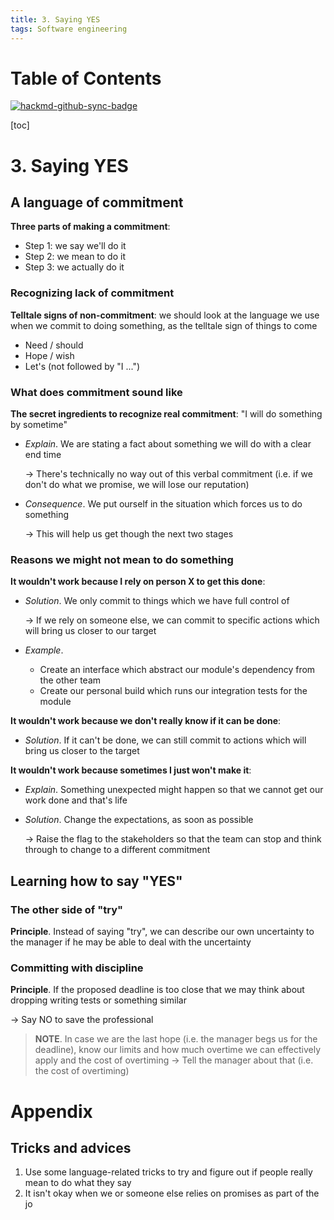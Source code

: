 ```yaml
---
title: 3. Saying YES
tags: Software engineering
---
```


# Table of Contents

[![hackmd-github-sync-badge](https://hackmd.io/R2aRRK-TSSCt5dhEx_Yc9g/badge)](https://hackmd.io/R2aRRK-TSSCt5dhEx_Yc9g)


[toc]

# 3. Saying YES
## A language of commitment
**Three parts of making a commitment**:
* Step 1: we say we'll do it
* Step 2: we mean to do it
* Step 3: we actually do it

### Recognizing lack of commitment
**Telltale signs of non-commitment**: we should look at the language we use when we commit to doing something, as the telltale sign of things to come
* Need / should
* Hope / wish
* Let's (not followed by "I ...")

### What does commitment sound like
**The secret ingredients to recognize real commitment**: "I will do something by sometime"
* *Explain*. We are stating a fact about something we will do with a clear end time

    $\to$ There's technically no way out of this verbal commitment (i.e. if we don't do what we promise, we will lose our reputation)
* *Consequence*. We put ourself in the situation which forces us to do something

    $\to$ This will help us get though the next two stages

### Reasons we might not mean to do something
**It wouldn't work because I rely on person X to get this done**: 
* *Solution*. We only commit to things which we have full control of

    $\to$ If we rely on someone else, we can commit to specific actions which will bring us closer to our target
* *Example*.
    * Create an interface which abstract our module's dependency from the other team
    * Create our personal build which runs our integration tests for the module

**It wouldn't work because we don't really know if it can be done**:
* *Solution*. If it can't be done, we can still commit to actions which will bring us closer to the target

**It wouldn't work because sometimes I just won't make it**:
* *Explain*. Something unexpected might happen so that we cannot get our work done and that's life
* *Solution*. Change the expectations, as soon as possible

    $\to$ Raise the flag to the stakeholders so that the team can stop and think through to change to a different commitment

## Learning how to say "YES"
### The other side of "try"
**Principle**. Instead of saying "try", we can describe our own uncertainty to the manager if he may be able to deal with the uncertainty

### Committing with discipline
**Principle**. If the proposed deadline is too close that we may think about dropping writing tests or something similar

$\to$ Say NO to save the professional

>**NOTE**. In case we are the last hope (i.e. the manager begs us for the deadline), know our limits and how much overtime we can effectively apply and the cost of overtiming
>$\to$ Tell the manager about that (i.e. the cost of overtiming)

# Appendix
## Tricks and advices
1. Use some language-related tricks to try and figure out if people really mean to do what they say
2. It isn't okay when we or someone else relies on promises as part of the jo